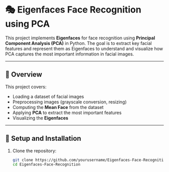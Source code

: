 # 🎭 Eigenfaces Face Recognition using PCA

This project implements **Eigenfaces** for face recognition using **Principal Component Analysis (PCA)** in Python. The goal is to extract key facial features and represent them as Eigenfaces to understand and visualize how PCA captures the most important information in facial images.

---

## 📌 Overview

This project covers:
- Loading a dataset of facial images
- Preprocessing images (grayscale conversion, resizing)
- Computing the **Mean Face** from the dataset
- Applying **PCA** to extract the most important features
- Visualizing the **Eigenfaces**

---

## 🚀 Setup and Installation

1. Clone the repository:
   ```bash
   git clone https://github.com/yourusername/Eigenfaces-Face-Recognition.git
   cd Eigenfaces-Face-Recognition
```
